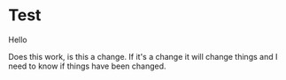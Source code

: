 # Test

Hello

Does this work, is this a change. If it's a change it will change things and I need to know if things have been changed.
